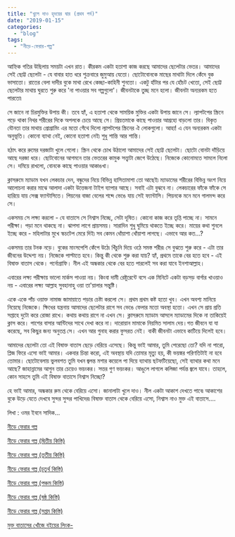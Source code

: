 ```yaml
---
title: "খুলে দাও হৃদয়ের দ্বার (প্রথব পর্ব)"
date: "2019-01-15"
categories: 
  - "blog"
tags: 
  - "নীড়ে-ফেরার-গল্প"
---
```


আহ্নিক গতির উছিলায় সময়টা এখন রাত। কীরকম একটা হতাশা কাজ করছে আমাদের ছেলেটার ভেতর। আমাদের সেই ছোট্ট ছেলেটা - যে বাবার হাত ধরে শুক্রবারে জুমুআয় যেতো। ছোটোবোনকে মাছের মাথাটা দিলে কেঁদে বুক ভাসাতো। রাতের বেলা দাদীর বুকে মাথা রেখে কেচ্ছা-কাহিনী শুনতো। একটু হাঁটার পর যে হোঁচট খেতো, সেই ছোট্ট ছেলেটার মাথায় ঘুরতে শুরু করে 'না পাওয়ার সব গল্পগুলো'। জীবনটাকে তুচ্ছ মনে হলো। জীবনটা অন্যরকম হতে পারতো৷

সে জানে না চিরমুক্তির উপায় কী। তবে হ্যাঁ, এ হতাশা থেকে সাময়িক মুক্তির একটা উপায় জানে সে। ল্যাপটপের স্ক্রিনে পড়ে থাকা নিথর শরীরের দিকে অপলকে চেয়ে আছে সে। প্রিয়তমাকে কাছে পাওয়ার আগ্রহো বাড়লো তার। বিকৃত যৌনতা তার মাথায় প্রোগ্রামিং এর মতো গেঁথে দিলো ল্যাপটপের স্ক্রিনের ঐ লোকগুলো। আহা! এ যেন অন্যরকম একটা অনুভূতি। কোনো ব্যাথা নেই, কোনো হতাশা নেই৷ শুধু শান্তি আর শান্তি।

হঠাৎ করে রুমের দরজাটা খুলে গেলো। স্ক্রিন থেকে চোখ উঠালো আমাদের সেই ছোট্ট ছেলেটা। ছোটো বোনটা দাঁড়িয়ে আছে দরজা ধরে। ছোটবোনের আগমনে তার ভেতরের কামুক সত্ত্বাটা জেগে উঠেছে। নিজেকে কোনোমতে সামলে নিলো সে। দমিয়ে রাখলো, বোনকে কাছে পাওয়ার আকাঙখা।

ক্লাসরুমে ম্যাডাম যখন লেকচার দেন, বন্ধুদের নিয়ে বিভিন্ন হাসিতামাশা তো আছেই৷ ম্যাডামের শরীরের বিভিন্ন অংশ নিয়ে আলোচনা করার মাঝে আলাদা একটা উত্তেজনা টাইপ ব্যাপার আছে। সবাই এটা বুঝবে না। লেকচারের ফাঁকে ফাঁকে সে হারিয়ে যায় সেক্স ফ্যান্টাসিতে। পিয়নের বাজা বেলের শব্দে ভেঙে যায় সেই ফ্যান্টাসি। পিয়নকে মনে মনে গালমন্দ করে সে।

একসময় সে লক্ষ্য করলো - যে বাতাসে সে নিশ্বাস নিচ্ছে, সেটা দূষিত। কোনো কাজ করে তৃপ্তি পাচ্ছে না। সামনে পরীক্ষা। পড়া মনে থাকছে না। ঝাপসা লাগে প্রায়সময়। সারাদিন শুধু ঘুমিয়ে থাকতে ইচ্ছে করে। মায়ের কথা শুনলে ইচ্ছে করে - মহিলাটার মুখে স্কচটেপ মেরে দিই৷ সব কেমন ধোঁয়াশা ধোঁয়াশা লাগছে। এভাবে আর কত...?

একসময় তার টনক নড়ে। বুকের মাংসপেশি কেঁপে উঠে৷ খিঁচুনি দিয়ে ওঠে সমস্ত শরীর৷ সে বুঝতে শুরু করে - এটা তার জীবনের উদ্দেশ্য নয়। নিজেকে পাল্টাতে হবে। কিন্তু কী থেকে শুরু করা যায়? হ্যাঁ, প্রথমে তাকে বের হতে হবে - এই বিষাক্ত বাতাস থেকে। পর্নোগ্রাফি। নীল এই অন্ধকার থেকে বের হতে পারলেই সব করা যাবে ইনশাআল্লাহ।

এবারের লক্ষ্য পরীক্ষায় ভালো মার্কস পাওয়া নয়। কিংবা দামী রেষ্টুরেন্টে বসে এক মিনিটে একটা বড়সড় বার্গার খাওয়াও নয় - এবারের লক্ষ্য আল্লাহ সুবহানাহু ওয়া তা'য়ালার সন্তুষ্টি।

একে একে পাঁচ ওয়াক্ত নামাজ জামায়াতে পড়ার চেষ্টা করলো সে। প্রথম প্রথম কষ্ট হতো খুব। এখন অবশ্য মানিয়ে নিয়েছে নিজেকে। ক্ষিধের যন্ত্রনায় আমাদের ছেলেটার রাগে সব ভেঙে ফেলার মতো অবস্থা হতো। এখন সে প্রায় প্রতি সপ্তাহে দুটো করে রোজা রাখে। কথায় কথায় রাগে না এখন সে। ক্লাসরুমে ম্যাডাম আসলে ম্যাডামের দিকে না তাকিয়েই ক্লাস করে। পাশের বাসার আন্টিদের সাথে দেখা করে না। দারোয়ান মামাকে নিয়মিত সালাম দেয়।গত জীবনে যা যা করেছে, সব কিছুর জন্য অনুতপ্ত সে। এখন আর গুনাহ করার ফুসরত নেই। বাকী জীবনটা এভাবে কাটিয়ে দিলেই হবে।

আমাদের ছেলেটা তো এই বিষাক্ত বাতাস ছেড়ে বেরিয়ে এসেছে। কিন্তু ভাই আমার, তুমি পেরেছো তো? যদি না পারো, প্লিজ ফিরে এসো ভাই আমার। একবার চিন্তা করো, এই অবস্থায় যদি তোমার মৃত্যু হয়, কী ভয়ঙ্কর পরিণতিটাই না হবে তোমার। ছোটোবেলায় ভুলবশত তুমি যখন জ্বলন্ত মশার কয়েলে পা দিয়ে ব্যাথায় ছটফটিয়েছো, সেই ব্যাথার কথা মনে আছে? জাহান্নামের আগুন তার চেয়েও ভয়ংকর। সত্তর গুণ ভয়ংকর। আঙুলে লাগলে কলিজা পর্যন্ত জ্বলে যাবে। তাহলে, কোন সাহসে তুমি এই বিষাক্ত বাতাসে নিশ্বাস নিচ্ছো?

হে ভাই আমার, অন্ধকার রুম থেকে বেরিয়ে এসো। জানালাটা খুলে দাও। নীল একটা আকাশ দেখতে পাবে৷ আকাশের বুকে উড়ে যেতে দেখবে সুন্দর সুন্দর পাখিদের৷ বিষাক্ত বাতাস থেকে বেরিয়ে এসো, নিশ্বাস নাও মুক্ত এই বাতাসে....

লিখা : ওমর ইবনে সাদিক...

[নীড়ে ফেরার গল্প](https://cms.lostmodesty.com/2018/09/%E0%A6%A8%E0%A7%80%E0%A7%9C%E0%A7%87-%E0%A6%AB%E0%A7%87%E0%A6%B0%E0%A6%BE%E0%A6%B0-%E0%A6%97%E0%A6%B2%E0%A7%8D%E0%A6%AA/)

[নীড়ে ফেরার গল্প (দ্বিতীয় কিস্তি)](https://cms.lostmodesty.com/2018/09/%E0%A6%A8%E0%A7%80%E0%A7%9C%E0%A7%87-%E0%A6%AB%E0%A7%87%E0%A6%B0%E0%A6%BE%E0%A6%B0-%E0%A6%97%E0%A6%B2%E0%A7%8D%E0%A6%AA-%E0%A6%A6%E0%A7%8D%E0%A6%AC%E0%A6%BF%E0%A6%A4%E0%A7%80%E0%A7%9F-%E0%A6%95/)

[নীড়ে ফেরার গল্প (তৃতীয় কিস্তি)](https://cms.lostmodesty.com/2018/11/%E0%A6%A8%E0%A7%80%E0%A7%9C%E0%A7%87-%E0%A6%AB%E0%A7%87%E0%A6%B0%E0%A6%BE%E0%A6%B0-%E0%A6%97%E0%A6%B2%E0%A7%8D%E0%A6%AA-%E0%A6%A4%E0%A7%83%E0%A6%A4%E0%A7%80%E0%A7%9F-%E0%A6%95%E0%A6%BF%E0%A6%B8/)

[নীড়ে ফেরার গল্প (চতুর্থ কিস্তি)](https://cms.lostmodesty.com/2018/11/%E0%A6%A8%E0%A7%80%E0%A7%9C%E0%A7%87-%E0%A6%AB%E0%A7%87%E0%A6%B0%E0%A6%BE%E0%A6%B0-%E0%A6%97%E0%A6%B2%E0%A7%8D%E0%A6%AA-%E0%A6%9A%E0%A6%A4%E0%A7%81%E0%A6%B0%E0%A7%8D%E0%A6%A5-%E0%A6%95%E0%A6%BF/)

[নীড়ে ফেরার গল্প (পঞ্চম কিস্তি](https://cms.lostmodesty.com/2018/12/%E0%A6%A8%E0%A7%80%E0%A7%9C%E0%A7%87-%E0%A6%AB%E0%A7%87%E0%A6%B0%E0%A6%BE%E0%A6%B0-%E0%A6%97%E0%A6%B2%E0%A7%8D%E0%A6%AA-%E0%A6%AA%E0%A6%9E%E0%A7%8D%E0%A6%9A%E0%A6%AE-%E0%A6%95%E0%A6%BF%E0%A6%B8/))

[নীড়ে ফেরার গল্প (ষষ্ঠ কিস্তি)](https://cms.lostmodesty.com/2018/12/%E0%A6%A8%E0%A7%80%E0%A7%9C%E0%A7%87-%E0%A6%AB%E0%A7%87%E0%A6%B0%E0%A6%BE%E0%A6%B0-%E0%A6%97%E0%A6%B2%E0%A7%8D%E0%A6%AA-%E0%A6%B7%E0%A6%B7%E0%A7%8D%E0%A6%A0-%E0%A6%95%E0%A6%BF%E0%A6%B8%E0%A7%8D/)

[নীড়ে ফেরার গল্প (সপ্তম কিস্তি)](https://cms.lostmodesty.com/2018/12/%E0%A6%A8%E0%A7%80%E0%A7%9C%E0%A7%87-%E0%A6%AB%E0%A7%87%E0%A6%B0%E0%A6%BE%E0%A6%B0-%E0%A6%97%E0%A6%B2%E0%A7%8D%E0%A6%AA-%E0%A6%B8%E0%A6%AA%E0%A7%8D%E0%A6%A4%E0%A6%AE-%E0%A6%95%E0%A6%BF%E0%A6%B8/)

[মুক্ত বাতাসের খোঁজে বইয়ের লিংক-](http://www.mediafire.com/file/k74mjphvkz77ua7/%E0%A6%AE%E0%A7%81%E0%A6%95%E0%A7%8D%E0%A6%A4+%E0%A6%AC%E0%A6%BE%E0%A6%A4%E0%A6%BE%E0%A6%B8%E0%A7%87%E0%A6%B0+%E0%A6%96%E0%A7%8B%E0%A6%81%E0%A6%9C%E0%A7%87+.pdf)
